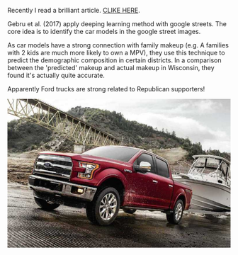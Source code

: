 Recently I read a brilliant article. [CLIKE HERE](https://arxiv.org/abs/1702.06683).

Gebru et al. (2017) apply deeping learning method with google streets. The core idea is to identify the car models in the google street images.

As car models have a strong connection with family makeup (e.g. A families with 2 kids are much more likely to own a MPV), they use this technique
to predict the demographic composition in certain districts. In a comparison between the 'predicted' makeup and actual makeup in Wisconsin, they found
it's actually quite accurate.


Apparently Ford trucks are strong related to Republican supporters!

![Alt](/assets/image/ford.jpeg)


